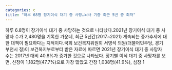 ```yaml
---
categories: c
title: "하루 68명 장기이식 대기 중 사망…뇌사 기증 최근 5년 중 최저"
---
```

하루 6.8명이 장기이식 대기 중 사망하는 것으로 나타났다.2021년 장기이식 대기 중 사망자 수가 2,480명을 기록한 가운데, 최근 5년간(2017~2021) 계속되는 증가추세에 대한 대책이 필요하다는 지적이다.국회 보건복지위원회 서영석 의원(더불어민주당, 경기 부천시 정)이 보건복지부로부터 받은 자료에 따르면 2021년 장기이식 대기 중 사망자 수는 2017년 대비 40.8%가 증가한 것으로 나타났다. 장기별 이식 대기 중 사망자를 보면, 신장이 1,182명(47.7%)으로 가장 많았고 간장 1,038명(41.9%), 심장 1